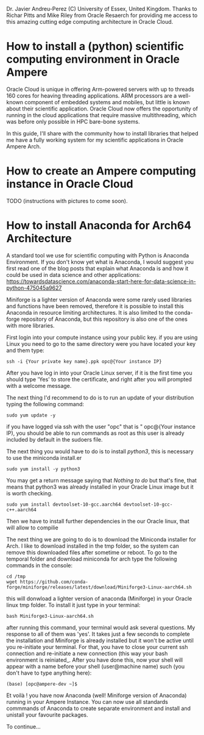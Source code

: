 Dr. Javier Andreu-Perez (C) University of Essex, United Kingdom.
Thanks to Richar Pitts and Mike Riley from Oracle Resaerch for providing me access to this amazing cutting edge computing architecture in Oracle Cloud.

# How to install a (python) scientific computing environment in Oracle Ampere

Oracle Cloud is unique in offering Arm-powered servers with up to threads 160 cores for heaving threading applications. ARM processors are a well-known component of embedded systems and mobiles, but little is known about their scientific application. Oracle Cloud now offers the opportunity of running in the cloud applications that require massive multithreading, which was before only possible in HPC bare-bone systems.

In this guide, I'll share with the community how to install libraries that helped me have a fully working system for my scientific applications in Oracle Ampere Arch.

# How to create an Ampere computing instance in Oracle Cloud

TODO (instructions with pictures to come soon).

# How to install Anaconda for Arch64 Architecture

A standard tool we use for scientific computing with Python is Anaconda Environment. If you don't know yet what is Anaconda, I would suggest you first read one of the blog posts that explain what Anaconda is and how it could be used in data science and other applications: https://towardsdatascience.com/anaconda-start-here-for-data-science-in-python-475045a9627  

Miniforge is a lighter version of Anaconda were some rarely used libraries and functions have been removed, therefore it is possible to install this Anaconda in resource limiting architectures. It is also limited to the conda-forge repository of Anaconda, but this repository is also one of the ones with more libraries.

First login into your compute instance using your public key. if you are using Linux you need to go to the same directory were you have located your key and them type:

```
ssh -i {Your private key name}.ppk opc@{Your instance IP}
```

After you have log in into your Oracle Linux server, if it is the first time you should type 'Yes' to store the certificate, and right after you will prompted with a welcome message.

The next thing I'd recommend to do is to run an update of your distribution typing the following command: 

```
sudo yum update -y
```

if you have logged via ssh with the user "opc" that is " opc@{Your instance IP), you should be able to run commands as root as this user is already included by default in the sudoers file.

The next thing you would have to do is to install *python3*, this is necessary to use the miniconda install.er

```
sudo yum install -y python3
```

You may get a return message saying that *Nothing to do* but that's fine, that means that python3 was already installed in your Oracle Linux image but it is worth checking.

```
sudo yum install devtoolset-10-gcc.aarch64 devtoolset-10-gcc-c++.aarch64
```

Then we have to install further dependencies in the our Oracle linux, that will allow to compilie

The next thing we are going to do is to download the Miniconda installer for Arch. I like to download installed in the tmp folder, so the system can remove this downloaded files after sometime or reboot. To go to the temporal folder and download miniconda for arch type the following commands in the console:

```
cd /tmp
wget https://github.com/conda-forge/miniforge/releases/latest/download/Miniforge3-Linux-aarch64.sh
```
this will donwload a lighter version of anaconda (Miniforge) in your Oracle linux tmp folder. To install it just type in your terminal:

```
bash Miniforge3-Linux-aarch64.sh 
```

after running this command, your terminal would ask several questions. My response to all of them was 'yes'. It takes just a few seconds to complete the installation and Miniforge is already installed but it won't be active until you re-initiate your terminal. For that, you have to close your current ssh connection and re-initiate a new connection (this way your bash environment is reiniated_. After you have done this, now your shell will appear with a name before your shell (user@machine name) such (you don't have to type anything here):

```
(base) [opc@ampere-dev ~]$
```

Et voilà ! you have now Anaconda (well! Miniforge version of Anaconda) running in your Ampere Instance. You can now use all standards commmands of Anaconda to create separate environment and install and unistall your favourite packages.

To continue...









